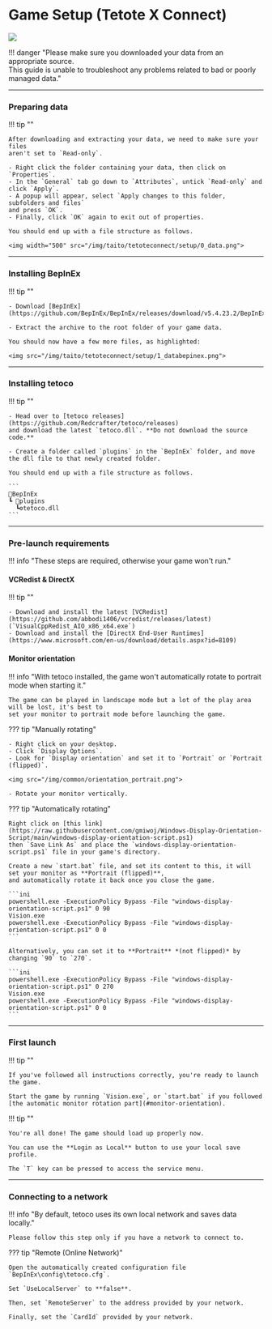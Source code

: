 # Game Setup (Tetote X Connect)
<img class="header-logo" src="/img/taito/tetoteconnect/logo.png">

!!! danger "Please make sure you downloaded your data from an appropriate source.<br>This guide is unable to troubleshoot any problems related to bad or poorly managed data."

---

### Preparing data

!!! tip ""

    After downloading and extracting your data, we need to make sure your files
    aren't set to `Read-only`.

    - Right click the folder containing your data, then click on `Properties`.
    - In the `General` tab go down to `Attributes`, untick `Read-only` and click `Apply`.
    - A popup will appear, select `Apply changes to this folder, subfolders and files`
    and press `OK`.
    - Finally, click `OK` again to exit out of properties.

    You should end up with a file structure as follows.

    <img width="500" src="/img/taito/tetoteconnect/setup/0_data.png">

---

### Installing BepInEx

!!! tip ""

    - Download [BepInEx](https://github.com/BepInEx/BepInEx/releases/download/v5.4.23.2/BepInEx_win_x64_5.4.23.2.zip)

    - Extract the archive to the root folder of your game data.

    You should now have a few more files, as highlighted:

    <img src="/img/taito/tetoteconnect/setup/1_databepinex.png">

---

### Installing tetoco

!!! tip ""

    - Head over to [tetoco releases](https://github.com/Redcrafter/tetoco/releases)
    and download the latest `tetoco.dll`. **Do not download the source code.**

    - Create a folder called `plugins` in the `BepInEx` folder, and move the dll file to that newly created folder.

    You should end up with a file structure as follows.

    ```
    📂BepInEx
    ┗ 📂plugins
      ┗⚙️tetoco.dll
    ```

---

### Pre-launch requirements

!!! info "These steps are required, otherwise your game won't run."

#### VCRedist & DirectX

!!! tip ""

    - Download and install the latest [VCRedist](https://github.com/abbodi1406/vcredist/releases/latest) (`VisualCppRedist_AIO_x86_x64.exe`)
    - Download and install the [DirectX End-User Runtimes](https://www.microsoft.com/en-us/download/details.aspx?id=8109)

#### Monitor orientation


!!! info "With tetoco installed, the game won't automatically rotate to portrait mode when starting it."

    The game can be played in landscape mode but a lot of the play area will be lost, it's best to 
    set your monitor to portrait mode before launching the game.

??? tip "Manually rotating"

    - Right click on your desktop.
	- Click `Display Options`.
	- Look for `Display orientation` and set it to `Portrait` or `Portrait (flipped)`.
 
	<img src="/img/common/orientation_portrait.png">

	- Rotate your monitor vertically.

??? tip "Automatically rotating"

    Right click on [this link](https://raw.githubusercontent.com/gmiwoj/Windows-Display-Orientation-Script/main/windows-display-orientation-script.ps1)
    then `Save Link As` and place the `windows-display-orientation-script.ps1` file in your game's directory.

    Create a new `start.bat` file, and set its content to this, it will set your monitor as **Portrait (flipped)**,
    and automatically rotate it back once you close the game.
    
    ```ini
    powershell.exe -ExecutionPolicy Bypass -File "windows-display-orientation-script.ps1" 0 90
    Vision.exe
    powershell.exe -ExecutionPolicy Bypass -File "windows-display-orientation-script.ps1" 0 0
    ```

    Alternatively, you can set it to **Portrait** *(not flipped)* by changing `90` to `270`.

    ```ini
    powershell.exe -ExecutionPolicy Bypass -File "windows-display-orientation-script.ps1" 0 270
    Vision.exe
    powershell.exe -ExecutionPolicy Bypass -File "windows-display-orientation-script.ps1" 0 0
    ```

---

### First launch

!!! tip ""

    If you've followed all instructions correctly, you're ready to launch the game.

    Start the game by running `Vision.exe`, or `start.bat` if you followed [the automatic monitor rotation part](#monitor-orientation).

!!! tip ""

    You're all done! The game should load up properly now.

    You can use the **Login as Local** button to use your local save profile. 

    The `T` key can be pressed to access the service menu.

---

### Connecting to a network

!!! info "By default, tetoco uses its own local network and saves data locally."

    Please follow this step only if you have a network to connect to.

??? tip "Remote (Online Network)"

    Open the automatically created configuration file `BepInEx\config\tetoco.cfg`.

    Set `UseLocalServer` to **false**.

    Then, set `RemoteServer` to the address provided by your network.
    
    Finally, set the `CardId` provided by your network.